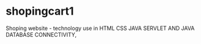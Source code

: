 # shopingcart1
Shoping website - technology use in HTML CSS JAVA SERVLET AND JAVA DATABASE CONNECTIVITY,
